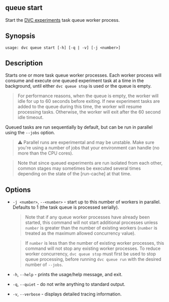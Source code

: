 ## queue start

Start the
[DVC experiments](/doc/user-guide/experiment-management/experiments-overview)
task queue worker process.

## Synopsis

```usage
usage: dvc queue start [-h] [-q | -v] [-j <number>]
```

## Description

Starts one or more task queue worker processes. Each worker process will consume
and execute one queued experiment task at a time in the background, until either
`dvc queue stop` is used or the queue is empty.

> For performance reasons, when the queue is empty, the worker will idle for up
> to 60 seconds before exiting. If new experiment tasks are added to the queue
> during this time, the worker will resume processing tasks. Otherwise, the
> worker will exit after the 60 second idle timeout.

Queued tasks are run sequentially by default, but can be run in parallel using
the `--jobs` option.

> ⚠️ Parallel runs are experimental and may be unstable. Make sure you're using
> a number of jobs that your environment can handle (no more than the CPU
> cores).

> Note that since queued experiments are run isolated from each other, common
> stages may sometimes be executed several times depending on the state of the
> [run-cache] at that time.

## Options

- `-j <number>`, `--<number>` - start up to this number of workers in parallel.
  Defaults to 1 (the task queue is processed serially).

  > Note that if any queue worker processes have already been started, this
  > command will not start additional processes unless `number` is greater than
  > the number of existing workers (`number` is treated as the maximum allowed
  > concurrency value).

  > If `number` is less than the number of existing worker processes, this
  > command will not stop any existing worker processes. To reduce worker
  > concurrency, `dvc queue stop` must first be used to stop queue processing,
  > before running `dvc queue run` with the desired number of `--jobs`.

- `-h`, `--help` - prints the usage/help message, and exit.

- `-q`, `--quiet` - do not write anything to standard output.

- `-v`, `--verbose` - displays detailed tracing information.
